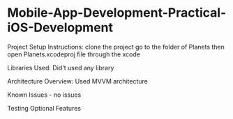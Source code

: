 # Mobile-App-Development-Practical-iOS-Development

Project Setup Instructions: 
clone the project 
go to the folder of Planets
then open Planets.xcodeproj file through the xcode

Libraries Used: 
Did't used any library

Architecture Overview: 
Used MVVM architecture

Known Issues - no issues

Testing 
Optional Features
